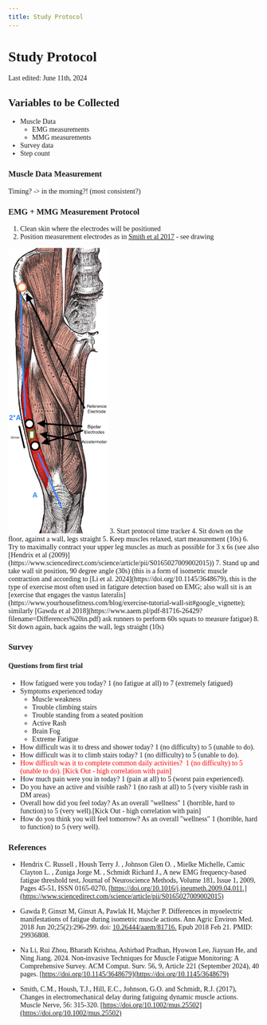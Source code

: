 ```yaml
---
title: Study Protocol
---
```



<link href="https://fonts.googleapis.com/css2?family=Maven+Pro:wght@400..900&display=swap" rel="stylesheet">
<style>
  body, svg {
     font-family: var(--sans-serif);
        /* font-size: 48px; */
 }
</style>

# Study Protocol
Last edited: June 11th, 2024

## Variables to be Collected
- Muscle Data
   - EMG measurements
   - MMG measurements
- Survey data
- Step count

### Muscle Data Measurement

Timing? -> in the morning?! (most consistent?)

### EMG + MMG Measurement Protocol

1. Clean skin where the electrodes will be positioned
2. Position measurement electrodes as in [Smith et al 2017](https://doi.org/10.1002/mus.25502) - see drawing
<img src="vastus-lateralis-muscle.png" alt="drawing" width="200"/>
3. Start protocol time tracker
4. Sit down on the floor, against a wall, legs straight
5. Keep muscles relaxed, start measurement (10s)
6. Try to maximally contract your upper leg muscles as much as possible for 3 x  6s (see also [Hendrix et al (2009)](https://www.sciencedirect.com/science/article/pii/S0165027009002015))
7. Stand up and take wall sit position, 90 degree angle (30s) (this is a form of isometric muscle contraction and according to [Li et al. 2024](https://doi.org/10.1145/3648679), this is the type of exercise most often used in fatigure detection based on EMG; also wall sit is an [exercise that engages the vastus lateralis](https://www.yourhousefitness.com/blog/exercise-tutorial-wall-sit#google_vignette); similarly [Gawda et al 2018](https://www.aaem.pl/pdf-81716-26429?filename=Differences%20in.pdf) ask runners to perform 60s squats to measure fatigue)
8. Sit down again, back agains the wall, legs straight (10s)


### Survey
#### Questions from first trial
- How fatigued were you today? 1 (no fatigue at all) to 7 (extremely fatigued)
- Symptoms experienced today 
   - Muscle weakness
   - Trouble climbing stairs
   - Trouble standing from a seated position
   - Active Rash
   - Brain Fog
   - Extreme Fatigue
- How difficult was it to dress and shower today? 1 (no difficulty) to 5 (unable to do).
- How difficult was it to climb stairs today? 1 (no difficulty) to 5 (unable to do).
- <span style="color:red">How difficult was it to complete common daily activities?  1 (no difficulty) to 5 (unable to do). [Kick Out - high correlation with pain] </span>
- How much pain were you in today? 1 (pain at all) to 5 (worst pain experienced).
- Do you have an active and visible rash? 1 (no rash at all) to 5 (very visible rash in DM areas)
- Overall how did you feel today? As an overall "wellness" 1 (horrible, hard to function) to 5 (very well).[Kick Out - high correlation with pain]
- How do you think you will feel tomorrow? As an overall "wellness" 1 (horrible, hard to function) to 5 (very well).


### References

- Hendrix C. Russell , Housh Terry J. , Johnson Glen O. ,  Mielke Michelle, Camic Clayton L. , Zuniga Jorge M. , Schmidt  Richard J., A new EMG frequency-based fatigue threshold test, Journal of Neuroscience Methods, Volume 181, Issue 1, 2009, Pages 45-51, ISSN 0165-0270, [https://doi.org/10.1016/j.jneumeth.2009.04.011.](https://www.sciencedirect.com/science/article/pii/S0165027009002015)
- Gawda P, Ginszt M, Ginszt A, Pawlak H, Majcher P. Differences in myoelectric manifestations of fatigue during isometric muscle actions. Ann Agric Environ Med. 2018 Jun 20;25(2):296-299. doi: [10.26444/aaem/81716.](10.26444/aaem/81716) Epub 2018 Feb 21. PMID: 29936808.

- Na Li, Rui Zhou, Bharath Krishna, Ashirbad Pradhan, Hyowon Lee, Jiayuan He, and Ning Jiang. 2024. Non-invasive Techniques for Muscle Fatigue Monitoring: A Comprehensive Survey. ACM Comput. Surv. 56, 9, Article 221 (September 2024), 40 pages. [https://doi.org/10.1145/3648679](https://doi.org/10.1145/3648679)

- Smith, C.M., Housh, T.J., Hill, E.C., Johnson, G.O. and Schmidt, R.J. (2017), Changes in electromechanical delay during fatiguing dynamic muscle actions. Muscle Nerve, 56: 315-320. [https://doi.org/10.1002/mus.25502](https://doi.org/10.1002/mus.25502)


<!---
- Miura N, Watanabe T. Potential of M-Wave Elicited by Double Pulse for Muscle Fatigue Evaluation in Intermittent Muscle Activation by Functional Electrical Stimulation for Motor Rehabilitation. J Med Eng. 2016;2016:6957287. doi: 10.1155/2016/6957287. Epub 2016 Mar 27. PMID: 27110556; PMCID: PMC4826699.
- Sengchuai K, Kanjanaroat C, Jaruenpunyasak J, Limsakul C, Tayati W, Booranawong A, Jindapetch N. Development of a Real-Time Knee Extension Monitoring and Rehabilitation System: Range of Motion and Surface EMG Measurement and Evaluation. Healthcare (Basel). 2022 Dec 15;10(12):2544. doi: [10.3390/healthcare10122544](10.3390/healthcare10122544). PMID: 36554067; PMCID: PMC9778223.

- Hodges PW, van den Hoorn W, Wrigley TV, Hinman RS, Bowles KA, Cicuttini F, Wang Y, Bennell K. Increased duration of co-contraction of medial knee muscles is associated with greater progression of knee osteoarthritis. Man Ther. 2016 Feb;21:151-8. doi: [10.1016/j.math.2015.07.004.](10.1016/j.math.2015.07.004.) Epub 2015 Jul 17. PMID: 26254263.--->





